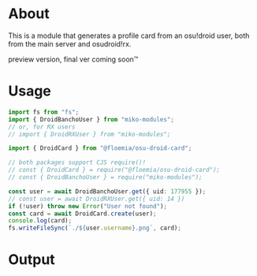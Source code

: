 # About
This is a module that generates a profile card from an osu!droid user, both from the main server and osudroid!rx.

preview version, final ver coming soon™
# Usage
```ts
import fs from "fs";
import { DroidBanchoUser } from "miko-modules";
// or, for RX users
// import { DroidRXUser } from "miko-modules";

import { DroidCard } from "@floemia/osu-droid-card";

// both packages support CJS require()!
// const { DroidCard } = require("@floemia/osu-droid-card");
// const { DroidBanchoUser } = require("miko-modules");

const user = await DroidBanchoUser.get({ uid: 177955 });
// const user = await DroidRXUser.get({ uid: 14 })
if (!user) throw new Error("User not found");
const card = await DroidCard.create(user);
console.log(card);
fs.writeFileSync(`./${user.username}.png`, card);
```

# Output